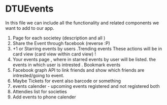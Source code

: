 # DTUEvents

In this file we can include all the functionality and related components we want to add to our app. 


1. Page for each societey (description and all )
2. Share the Event through facebook (reverse :P)
3. +1 or Starring events by users .Trending events  These actions will be in card view (card view within card view) !
4. Your events page , where in starred events by user will be listed. the events in which user is intrested . Bookmark events
5. Facebook graph API to link friends and show which friends are intrested/going to event.
6. Maybe Tickets for event also barcode or something 
7. events calender - upcoming events registered and not registered both 
8. Attendies list for societies 
9. Add events to phone calender

